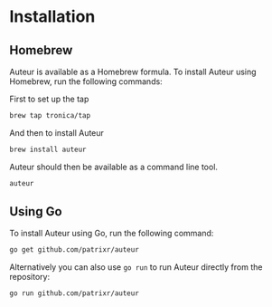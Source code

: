 # Installation

## Homebrew

Auteur is available as a Homebrew formula. To install Auteur using Homebrew, run the following commands:

First to set up the tap

```bash
brew tap tronica/tap
```

And then to install Auteur

```bash
brew install auteur
```

Auteur should then be available as a command line tool.

```bash
auteur
```

## Using Go

To install Auteur using Go, run the following command:

```bash
go get github.com/patrixr/auteur
```

Alternatively you can also use `go run` to run Auteur directly from the repository:

```bash
go run github.com/patrixr/auteur
```
